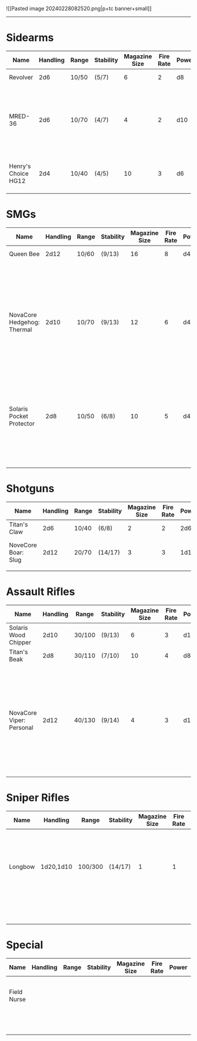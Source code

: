 ![[Pasted image 20240228082520.png|p+tc banner+small]]
____
# Sidearms

| **Name**            | **Handling** | **Range** | **Stability** | **Magazine Size** | **Fire Rate** | **Power** | **Size** | **Notes**                                                              | **Ref**                              |
| ------------------- | ------------ | --------- | ------------- | ----------------- | ------------- | --------- | -------- | ---------------------------------------------------------------------- | ------------------------------------ |
| Revolver            | 2d6          | 10/50     | (5/7)         | 6                 | 2             | d8        | Small    |                                                                        | ![[Pasted image 20240301115532.png]] |
| MRED-36             | 2d6          | 10/70     | (4/7)         | 4                 | 2             | d10       | Small    | A small handheld railgun. MRED stands for "Mini Rail Expulsion Device" | ![[Pasted image 20240301115508.png]] |
| Henry's Choice HG12 | 2d4          | 10/40     | (4/5)         | 10                | 3             | d6        | Small    | Reliable, fast, light.<br>*Quick Draw*                                 | ![[Pasted image 20240301115522.png]] |
# SMGs

| **Name**                   | **Handling** | **Range** | **Stability** | **Magazine Size** | **Fire Rate** | **Power** | **Size** | **Notes**                                                                                                                               | **Ref**                              |
| -------------------------- | ------------ | --------- | ------------- | ----------------- | ------------- | --------- | -------- | --------------------------------------------------------------------------------------------------------------------------------------- | ------------------------------------ |
| Queen Bee                  | 2d12         | 10/60     | (9/13)        | 16                | 8             | d4        | Medium   |                                                                                                                                         | ![[Pasted image 20240301115710.png]] |
| NovaCore Hedgehog: Thermal | 2d10         | 10/70     | (9/13)        | 12                | 6             | d4        | Medium   | An SMG with a thermal conductor running through its magazines. This heats up the bullets to a flame.<br><br>Fiery Tongue: Has *Burning* | ![[Pasted image 20240301115516.png]] |
| Solaris Pocket Protector   | 2d8          | 10/50     | (6/8)         | 10                | 5             | d4        | Small    | The Pocket Protector uses Solaris' patented "Mow and Grow" magazine design.                                                             | ![[Pasted image 20240301115744.png]] |
|                            |              |           |               |                   |               |           |          |                                                                                                                                         | ![[Pasted image 20240301120238.png]] |
# Shotguns

| **Name**            | **Handling** | **Range** | **Stability** | **Magazine Size** | **Fire Rate** | **Power** | **Size** | **Notes**                           | **Ref**                              |
| ------------------- | ------------ | --------- | ------------- | ----------------- | ------------- | --------- | -------- | ----------------------------------- | ------------------------------------ |
| Titan's Claw        | 2d6          | 10/40     | (6/8)         | 2                 | 2             | 2d6       | Small    |                                     | ![[Pasted image 20240301120037.png]] |
| NoveCore Boar: Slug | 2d12         | 20/70     | (14/17)       | 3                 | 3             | 1d10      | Large    | Custodial Nightmare: Has *Breacher* | ![[Pasted image 20240301120356.png]] |
|                     |              |           |               |                   |               |           |          |                                     |                                      |

# Assault Rifles

| **Name**                 | **Handling** | **Range** | **Stability** | **Magazine Size** | **Fire Rate** | **Power** | **Size** | **Notes**                                                                                                                          | **Ref**                              |
| ------------------------ | ------------ | --------- | ------------- | ----------------- | ------------- | --------- | -------- | ---------------------------------------------------------------------------------------------------------------------------------- | ------------------------------------ |
| Solaris Wood Chipper     | 2d10         | 30/100    | (9/13)        | 6                 | 3             | d10       | Large    |                                                                                                                                    | ![[Pasted image 20240301120007.png]] |
| Titan's Beak             | 2d8          | 30/110    | (7/10)        | 10                | 4             | d8        | Large    |                                                                                                                                    | ![[Pasted image 20240301120303.png]] |
| NovaCore Viper: Personal | 2d12         | 40/130    | (9/14)        | 4                 | 3             | d12       | Large    | The Viper is a large anti-aircraft defense weapon. NovaCore in their strive for excellence has brought its excellence to the home. | ![[Pasted image 20240301120309.png]] |
# Sniper Rifles

| **Name** | **Handling** | **Range** | **Stability** | **Magazine Size** | **Fire Rate** | **Power** | **Size** | **Notes**                                                            | **Ref**                              |
| -------- | ------------ | --------- | ------------- | ----------------- | ------------- | --------- | -------- | -------------------------------------------------------------------- | ------------------------------------ |
| Longbow  | 1d20,1d10    | 100/300   | (14/17)       | 1                 | 1             | 1d8+10    |          | Hold Breath: Spend an extra stamina to increase your stability by 2. | ![[Pasted image 20240301120223.png]] |
|          |              |           |               |                   |               |           |          |                                                                      | ![[Pasted image 20240301120331.png]] |
|          |              |           |               |                   |               |           |          |                                                                      |                                      |
# Special

| **Name**    | **Handling** | **Range** | **Stability** | **Magazine Size** | **Fire Rate** | **Power** | **Size** | **Notes**                  | **Ref**                              |
| ----------- | ------------ | --------- | ------------- | ----------------- | ------------- | --------- | -------- | -------------------------- | ------------------------------------ |
| Field Nurse |              |           |               |                   |               |           | Small    | The field nurse is a small | ![[Pasted image 20240301120124.png]] |
|             |              |           |               |                   |               |           |          |                            | ![[Pasted image 20240301120208.png]] |
|             |              |           |               |                   |               |           |          |                            |                                      |